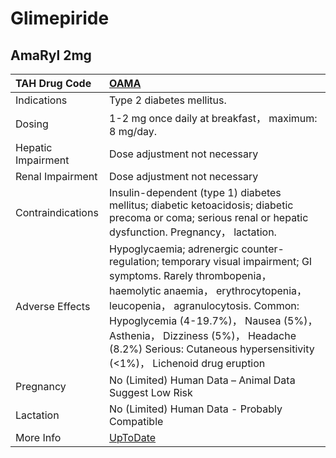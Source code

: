 # Glimepiride

## AmaRyl 2mg

| TAH Drug Code      | [OAMA](https://www.tahsda.org.tw/drugs/hissearch.php?drug_code=OAMA)                                                                                                                                                                                                                                                                               |
|:-------------------|:---------------------------------------------------------------------------------------------------------------------------------------------------------------------------------------------------------------------------------------------------------------------------------------------------------------------------------------------------|
| Indications        | Type 2 diabetes mellitus.                                                                                                                                                                                                                                                                                                                          |
| Dosing             | 1-2 mg once daily at breakfast， maximum: 8 mg/day.                                                                                                                                                                                                                                                                                                |
| Hepatic Impairment | Dose adjustment not necessary                                                                                                                                                                                                                                                                                                                      |
| Renal Impairment   | Dose adjustment not necessary                                                                                                                                                                                                                                                                                                                      |
| Contraindications  | Insulin-dependent (type 1) diabetes mellitus; diabetic ketoacidosis; diabetic precoma or coma; serious renal or hepatic dysfunction. Pregnancy， lactation.                                                                                                                                                                                        |
| Adverse Effects    | Hypoglycaemia; adrenergic counter-regulation; temporary visual impairment; GI symptoms. Rarely thrombopenia， haemolytic anaemia， erythrocytopenia， leucopenia， agranulocytosis. Common: Hypoglycemia (4-19.7%)， Nausea (5%)， Asthenia， Dizziness (5%)， Headache (8.2%) Serious: Cutaneous hypersensitivity (<1%)， Lichenoid drug eruption |
| Pregnancy          | No (Limited) Human Data – Animal Data Suggest Low Risk                                                                                                                                                                                                                                                                                             |
| Lactation          | No (Limited) Human Data - Probably Compatible                                                                                                                                                                                                                                                                                                      |
| More Info          | [UpToDate](https://www.uptodate.com/contents/glimepiride-drug-information)                                                                                                                                                                                                                                                                         |

